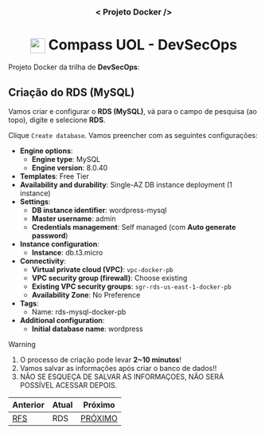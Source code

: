 <h3 align="center">< Projeto Docker /></h3>

<h1 align="center">
    <img align="center" src="https://logospng.org/download/uol/logo-uol-icon-256.png" width="30" height="30" /> Compass UOL - DevSecOps
</h1>

Projeto Docker da trilha de **DevSecOps**:

## Criação do RDS (MySQL)

Vamos criar e configurar o **RDS (MySQL)**, vá para o campo de pesquisa (ao topo), digite e selecione **RDS**.

Clique `Create database`. Vamos preencher com as seguintes configurações:

- **Engine options**:
  - **Engine type**: MySQL
  - **Engine version**: 8.0.40
- **Templates**: Free Tier
- **Availability and durability**: Single-AZ DB instance deployment (1 instance)
- **Settings**:
  - **DB instance identifier**: wordpress-mysql
  - **Master username**: admin
  - **Credentials management**: Self managed (com **Auto generate password**)
- **Instance configuration**:
  - **Instance**: db.t3.micro
- **Connectivity**:
  - **Virtual private cloud (VPC)**: `vpc-docker-pb`
  - **VPC security group (firewall)**: Choose existing
  - **Existing VPC security groups**: `sgr-rds-us-east-1-docker-pb`
  - **Availability Zone**: No Preference
- **Tags**:
  - Name: rds-mysql-docker-pb
- **Additional configuration**:
  - **Initial database name**: wordpress

> [!WARNING]
>
> 1. O processo de criação pode levar **2~10 minutos**!
> 2. Vamos salvar as informações após criar o banco de dados!!
> 3. NÃO SE ESQUEÇA DE SALVAR AS INFORMAÇOES, NÃO SERÁ POSSÍVEL ACESSAR DEPOIS.

| Anterior        | Atual | Próximo                       |
| --------------- | ----- | ----------------------------- |
| [RFS](6.efs.md) | RDS   | [PRÓXIMO](8.load_balancer.md) |
